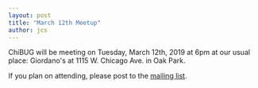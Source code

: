 ```yaml
---
layout: post
title: "March 12th Meetup"
author: jcs
---
```


ChiBUG will be meeting on
Tuesday, March 12th, 2019
at
6pm
at
our usual place: Giordano's at 1115 W. Chicago Ave. in Oak Park.

If you plan on attending, please post to the
[mailing list](https://groups.io/g/chibug).
